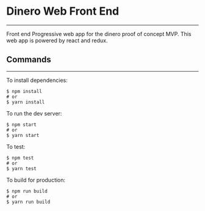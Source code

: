 # Dinero Web Front End
---

Front end Progressive web app for the dinero proof of concept MVP.  This web app is powered by react and redux.


## Commands
---

To install dependencies:
```shell
$ npm install
# or
$ yarn install
```

To run the dev server:
```shell
$ npm start
# or
$ yarn start
```

To test:
```shell
$ npm test
# or
$ yarn test
```

To build for production:
```shell
$ npm run build
# or
$ yarn run build
```
